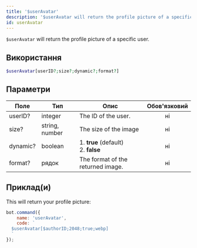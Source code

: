 ```yaml
---
title: '$userAvatar'
description: '$userAvatar will return the profile picture of a specific user.'
id: userAvatar
---
```


`$userAvatar` will return the profile picture of a specific user.

## Використання

```php
$userAvatar[userID?;size?;dynamic?;format?]
```

## Параметри

| Поле     | Тип            | Опис                                            | Обов'язковий |
| -------- | -------------- | ----------------------------------------------- |:------------:|
| userID?  | integer        | The ID of the user.                             |      ні      |
| size?    | string, number | The size of the image                           |      ні      |
| dynamic? | boolean        | 1. **true** (default) <br /> 2. **false** |      ні      |
| format?  | рядок          | The format of the returned image.               |      ні      |

## Приклад(и)

This will return your profile picture:

```javascript
bot.command({
    name: 'userAvatar',
    code: `
  $userAvatar[$authorID;2048;true;webp]
  `
});
```
